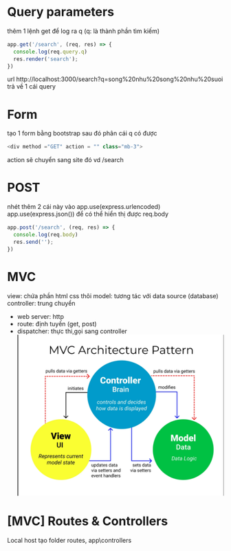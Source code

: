 # Query parameters
thêm 1 lệnh get để log ra q (q: là thành phần tìm kiếm)
```js
app.get('/search', (req, res) => {
  console.log(req.query.q)
  res.render('search');
}) 
```
url http://localhost:3000/search?q=song%20nhu%20song%20nhu%20suoi
trả về 1 cái query

# Form 
tạo 1 form bằng bootstrap sau đó phân cái q có được
```js
<div method ="GET" action = "" class="mb-3">
```
action sẽ chuyển sang site đó vd /search

# POST 
nhét thêm 2 cái này vào
app.use(express.urlencoded)
app.use(express.json())
để có thể hiển thị được req.body
```js
app.post('/search', (req, res) => {
  console.log(req.body)
  res.send('');
}) 
```

# MVC
view: chứa phần html css thôi
model: tương tác với data source (database)
controller: trung chuyển
- web server: http
- route: định tuyến (get, post)
- dispatcher: thực thi,gọi sang controller
![mvc](./src/public/img/MVC.png)


# [MVC] Routes & Controllers
Local host 
tạo folder routes, app\controllers
